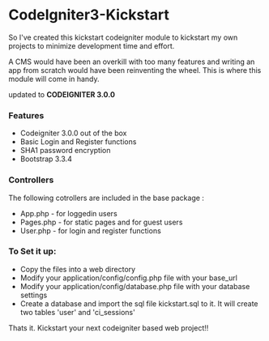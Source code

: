 # CodeIgniter3-Kickstart

So I've created this kickstart codeigniter module to kickstart my own projects to minimize development time and effort.

A CMS would have been an overkill with too many features and writing an app from scratch would have been reinventing the wheel. This is where this module will come in handy.

updated to  **CODEIGNITER 3.0.0**

### Features
  - Codeigniter 3.0.0 out of the box
  - Basic Login and Register functions
  - SHA1 password encryption
  - Bootstrap 3.3.4

### Controllers
The following cotrollers are included in the base package : 
  - App.php - for loggedin users
  - Pages.php - for static pages and for guest users
  - User.php - for login and register functions

### To Set it up:
  - Copy the files into a web directory
  - Modify your application/config/config.php file with your base_url
  - Modify your application/config/database.php file with your database settings
  - Create a database and import the sql file kickstart.sql to it. It will create two tables 'user' and 'ci_sessions'

Thats it. 
Kickstart your next codeigniter based web project!!